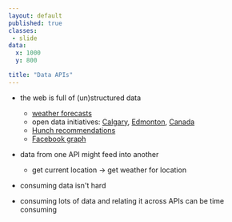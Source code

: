 ```yaml
---
layout: default
published: true
classes:
 - slide
data:
  x: 1000
  y: 800

title: "Data APIs"
---
```

* the web is full of (un)structured data
  * [weather forecasts](https://www.mashape.com/george-vustrey/ultimate-weather-forecasts)
  * open data initiatives: [Calgary](http://data.calgary.ca), [Edmonton](http://data.edmonton.ca), [Canada](http://www.data.gc.ca)
  * [Hunch recommendations](http://hunch.com)
  * [Facebook graph](https://developers.facebook.com/docs/reference/api/)
* data from one API might feed into another
  
  * get current location → get weather for location
* consuming data isn't hard
* consuming lots of data and relating it across APIs can be time consuming
